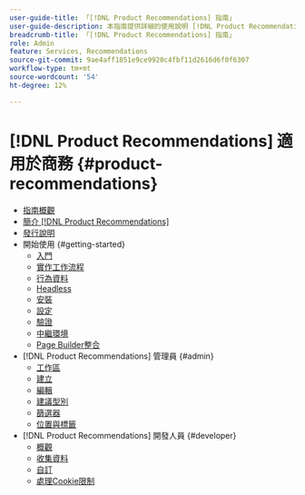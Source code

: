 ```yaml
---
user-guide-title: 「[!DNL Product Recommendations] 指南」
user-guide-description: 本指南提供詳細的使用說明 [!DNL Product Recommendations] 來自Adobe Commerce。
breadcrumb-title: 「[!DNL Product Recommendations] 指南」
role: Admin
feature: Services, Recommendations
source-git-commit: 9ae4aff1851e9ce9920c4fbf11d2616d6f0f6307
workflow-type: tm+mt
source-wordcount: '54'
ht-degree: 12%

---
```


# [!DNL Product Recommendations] 適用於商務 {#product-recommendations}

- [指南概觀](guide-overview.md)
- [簡介 [!DNL Product Recommendations]](overview.md)
- [發行說明](release-notes.md)
- 開始使用 {#getting-started}
   - [入門](onboarding.md)
   - [實作工作流程](implementation-workflow.md)
   - [行為資料](behavioral-data.md)
   - [Headless](headless.md)
   - [安裝](install-configure.md)
   - [設定](settings.md)
   - [驗證](verify.md)
   - [中繼環境](staging-environment.md)
   - [Page Builder整合](page-builder.md)
- [!DNL Product Recommendations] 管理員 {#admin}
   - [工作區](workspace.md)
   - [建立](create.md)
   - [編輯](edit.md)
   - [建議型別](type.md)
   - [篩選器](filters.md)
   - [位置與標籤](placement.md)
- [!DNL Product Recommendations] 開發人員 {#developer}
   - [概觀](development-overview.md)
   - [收集資料](events.md)
   - [自訂](customize.md)
   - [處理Cookie限制](setting-cookie.md)
